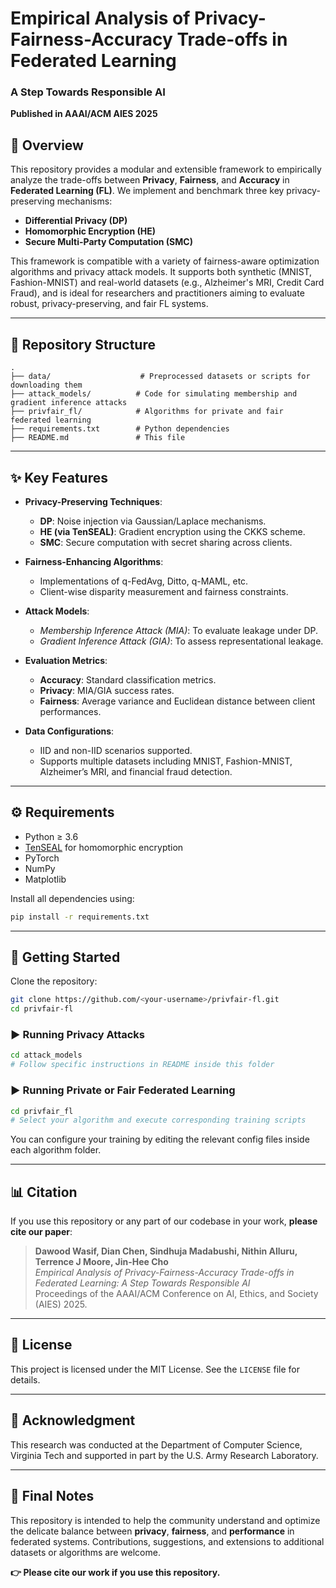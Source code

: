 # Empirical Analysis of Privacy-Fairness-Accuracy Trade-offs in Federated Learning  
### A Step Towards Responsible AI  
**Published in AAAI/ACM AIES 2025**

## 🧠 Overview

This repository provides a modular and extensible framework to empirically analyze the trade-offs between **Privacy**, **Fairness**, and **Accuracy** in **Federated Learning (FL)**. We implement and benchmark three key privacy-preserving mechanisms:

- **Differential Privacy (DP)**
- **Homomorphic Encryption (HE)**
- **Secure Multi-Party Computation (SMC)**

This framework is compatible with a variety of fairness-aware optimization algorithms and privacy attack models. It supports both synthetic (MNIST, Fashion-MNIST) and real-world datasets (e.g., Alzheimer's MRI, Credit Card Fraud), and is ideal for researchers and practitioners aiming to evaluate robust, privacy-preserving, and fair FL systems.

---

## 📁 Repository Structure

```
.
├── data/                    # Preprocessed datasets or scripts for downloading them
├── attack_models/          # Code for simulating membership and gradient inference attacks
├── privfair_fl/            # Algorithms for private and fair federated learning
├── requirements.txt        # Python dependencies
├── README.md               # This file
```

---

## ✨ Key Features

- **Privacy-Preserving Techniques**:
  - **DP**: Noise injection via Gaussian/Laplace mechanisms.
  - **HE (via TenSEAL)**: Gradient encryption using the CKKS scheme.
  - **SMC**: Secure computation with secret sharing across clients.

- **Fairness-Enhancing Algorithms**:
  - Implementations of q-FedAvg, Ditto, q-MAML, etc.
  - Client-wise disparity measurement and fairness constraints.

- **Attack Models**:
  - *Membership Inference Attack (MIA)*: To evaluate leakage under DP.
  - *Gradient Inference Attack (GIA)*: To assess representational leakage.

- **Evaluation Metrics**:
  - **Accuracy**: Standard classification metrics.
  - **Privacy**: MIA/GIA success rates.
  - **Fairness**: Average variance and Euclidean distance between client performances.

- **Data Configurations**:
  - IID and non-IID scenarios supported.
  - Supports multiple datasets including MNIST, Fashion-MNIST, Alzheimer’s MRI, and financial fraud detection.

---

## ⚙️ Requirements

- Python ≥ 3.6
- [TenSEAL](https://github.com/OpenMined/TenSEAL) for homomorphic encryption
- PyTorch
- NumPy
- Matplotlib

Install all dependencies using:

```bash
pip install -r requirements.txt
```

---

## 🚀 Getting Started

Clone the repository:

```bash
git clone https://github.com/<your-username>/privfair-fl.git
cd privfair-fl
```

### ▶️ Running Privacy Attacks

```bash
cd attack_models
# Follow specific instructions in README inside this folder
```

### ▶️ Running Private or Fair Federated Learning

```bash
cd privfair_fl
# Select your algorithm and execute corresponding training scripts
```

You can configure your training by editing the relevant config files inside each algorithm folder.

---

## 📊 Citation

If you use this repository or any part of our codebase in your work, **please cite our paper**:

> **Dawood Wasif, Dian Chen, Sindhuja Madabushi, Nithin Alluru, Terrence J Moore, Jin-Hee Cho**  
> *Empirical Analysis of Privacy-Fairness-Accuracy Trade-offs in Federated Learning: A Step Towards Responsible AI*  
> Proceedings of the AAAI/ACM Conference on AI, Ethics, and Society (AIES) 2025.  

---

## 📄 License

This project is licensed under the MIT License. See the `LICENSE` file for details.

---

## 🙌 Acknowledgment

This research was conducted at the Department of Computer Science, Virginia Tech and supported in part by the U.S. Army Research Laboratory.

---

## 🧩 Final Notes

This repository is intended to help the community understand and optimize the delicate balance between **privacy**, **fairness**, and **performance** in federated systems. Contributions, suggestions, and extensions to additional datasets or algorithms are welcome.

**👉 Please cite our work if you use this repository.**
